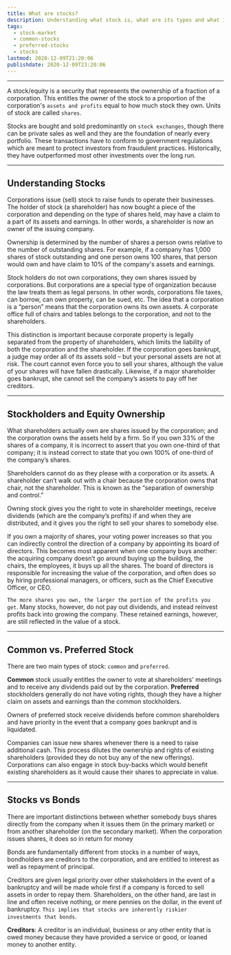 ```yaml
---
title: What are stocks?
description: Understanding what stock is, what are its types and what is the difference between stocks and bonds
tags:
  - stock-market
  - common-stocks
  - preferred-stocks
  - stocks
lastmod: 2020-12-09T21:20:06
publishdate: 2020-12-09T23:20:06
---
```


---

A stock/equity is a security that represents the ownership of a fraction of a corporation. This entitles the owner of the stock to a proportion of the corporation's `assets and profits` equal to how much stock they own. Units of stock are called `shares`.

Stocks are bought and sold predominantly on `stock exchanges`, though there can be private sales as well and they are the foundation of nearly every portfolio. These transactions have to conform to government regulations which are meant to protect investors from fraudulent practices. Historically, they have outperformed most other investments over the long run.

---

## Understanding Stocks

Corporations issue (sell) stock to raise funds to operate their businesses. The holder of stock (a shareholder) has now bought a piece of the corporation and depending on the type of shares held, may have a claim to a part of its assets and earnings. In other words, a shareholder is now an owner of the issuing company.

Ownership is determined by the number of shares a person owns relative to the number of outstanding shares. For example, if a company has 1,000 shares of stock outstanding and one person owns 100 shares, that person would own and have claim to 10% of the company's assets and earnings.

Stock holders do not own corporations, they own shares issued by corporations. But corporations are a special type of organization because the law treats them as legal persons. In other words, corporations file taxes, can borrow, can own property, can be sued, etc. The idea that a corporation is a “person” means that the corporation owns its own assets. A corporate office full of chairs and tables belongs to the corporation, and not to the shareholders.

This distinction is important because corporate property is legally separated from the property of shareholders, which limits the liability of both the corporation and the shareholder. If the corporation goes bankrupt, a judge may order all of its assets sold – but your personal assets are not at risk. The court cannot even force you to sell your shares, although the value of your shares will have fallen drastically. Likewise, if a major shareholder goes bankrupt, she cannot sell the company’s assets to pay off her creditors.

---

## Stockholders and Equity Ownership

What shareholders actually own are shares issued by the corporation; and the corporation owns the assets held by a firm. So if you own 33% of the shares of a company, it is incorrect to assert that you own one-third of that company; it is instead correct to state that you own 100% of one-third of the company’s shares.

Shareholders cannot do as they please with a corporation or its assets. A shareholder can’t walk out with a chair because the corporation owns that chair, not the shareholder. This is known as the “separation of ownership and control.”

Owning stock gives you the right to vote in shareholder meetings, receive dividends (which are the company’s profits) if and when they are distributed, and it gives you the right to sell your shares to somebody else.

If you own a majority of shares, your voting power increases so that you can indirectly control the direction of a company by appointing its board of directors. This becomes most apparent when one company buys another: the acquiring company doesn’t go around buying up the building, the chairs, the employees, it buys up all the shares. The board of directors is responsible for increasing the value of the corporation, and often does so by hiring professional managers, or officers, such as the Chief Executive Officer, or CEO.

`The more shares you own, the larger the portion of the profits you get`. Many stocks, however, do not pay out dividends, and instead reinvest profits back into growing the company. These retained earnings, however, are still reflected in the value of a stock.

---

## Common vs. Preferred Stock

There are two main types of stock: `common` and `preferred`.

**Common** stock usually entitles the owner to vote at shareholders' meetings and to receive any dividends paid out by the corporation. **Preferred** stockholders generally do not have voting rights, though they have a higher claim on assets and earnings than the common stockholders.

Owners of preferred stock receive dividends before common shareholders and have priority in the event that a company goes bankrupt and is liquidated.

Companies can issue new shares whenever there is a need to raise additional cash. This process dilutes the ownership and rights of existing shareholders (provided they do not buy any of the new offerings). Corporations can also engage in stock buy-backs which would benefit existing shareholders as it would cause their shares to appreciate in value.

---

## Stocks vs Bonds

There are important distinctions between whether somebody buys shares directly from the company when it issues them (in the primary market) or from another shareholder (on the secondary market). When the corporation issues shares, it does so in return for money

Bonds are fundamentally different from stocks in a number of ways, bondholders are creditors to the corporation, and are entitled to interest as well as repayment of principal.

Creditors are given legal priority over other stakeholders in the event of a bankruptcy and will be made whole first if a company is forced to sell assets in order to repay them. Shareholders, on the other hand, are last in line and often receive nothing, or mere pennies on the dollar, in the event of bankruptcy. `This implies that stocks are inherently riskier investments that bonds`.

**Creditors**: A creditor is an individual, business or any other entity that is owed money because they have provided a service or good, or loaned money to another entity.
